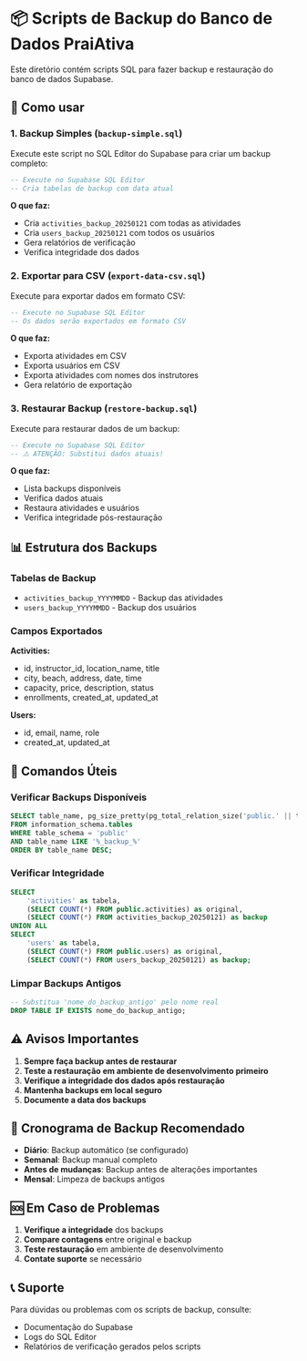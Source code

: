 # 📦 Scripts de Backup do Banco de Dados PraiAtiva

Este diretório contém scripts SQL para fazer backup e restauração do banco de dados Supabase.

## 🚀 Como usar

### 1. **Backup Simples** (`backup-simple.sql`)
Execute este script no SQL Editor do Supabase para criar um backup completo:

```sql
-- Execute no Supabase SQL Editor
-- Cria tabelas de backup com data atual
```

**O que faz:**
- Cria `activities_backup_20250121` com todas as atividades
- Cria `users_backup_20250121` com todos os usuários
- Gera relatórios de verificação
- Verifica integridade dos dados

### 2. **Exportar para CSV** (`export-data-csv.sql`)
Execute para exportar dados em formato CSV:

```sql
-- Execute no Supabase SQL Editor
-- Os dados serão exportados em formato CSV
```

**O que faz:**
- Exporta atividades em CSV
- Exporta usuários em CSV
- Exporta atividades com nomes dos instrutores
- Gera relatório de exportação

### 3. **Restaurar Backup** (`restore-backup.sql`)
Execute para restaurar dados de um backup:

```sql
-- Execute no Supabase SQL Editor
-- ⚠️ ATENÇÃO: Substitui dados atuais!
```

**O que faz:**
- Lista backups disponíveis
- Verifica dados atuais
- Restaura atividades e usuários
- Verifica integridade pós-restauração

## 📊 Estrutura dos Backups

### Tabelas de Backup
- `activities_backup_YYYYMMDD` - Backup das atividades
- `users_backup_YYYYMMDD` - Backup dos usuários

### Campos Exportados
**Activities:**
- id, instructor_id, location_name, title
- city, beach, address, date, time
- capacity, price, description, status
- enrollments, created_at, updated_at

**Users:**
- id, email, name, role
- created_at, updated_at

## 🔧 Comandos Úteis

### Verificar Backups Disponíveis
```sql
SELECT table_name, pg_size_pretty(pg_total_relation_size('public.' || table_name)) as tamanho
FROM information_schema.tables 
WHERE table_schema = 'public' 
AND table_name LIKE '%_backup_%'
ORDER BY table_name DESC;
```

### Verificar Integridade
```sql
SELECT 
    'activities' as tabela,
    (SELECT COUNT(*) FROM public.activities) as original,
    (SELECT COUNT(*) FROM activities_backup_20250121) as backup
UNION ALL
SELECT 
    'users' as tabela,
    (SELECT COUNT(*) FROM public.users) as original,
    (SELECT COUNT(*) FROM users_backup_20250121) as backup;
```

### Limpar Backups Antigos
```sql
-- Substitua 'nome_do_backup_antigo' pelo nome real
DROP TABLE IF EXISTS nome_do_backup_antigo;
```

## ⚠️ Avisos Importantes

1. **Sempre faça backup antes de restaurar**
2. **Teste a restauração em ambiente de desenvolvimento primeiro**
3. **Verifique a integridade dos dados após restauração**
4. **Mantenha backups em local seguro**
5. **Documente a data dos backups**

## 📅 Cronograma de Backup Recomendado

- **Diário**: Backup automático (se configurado)
- **Semanal**: Backup manual completo
- **Antes de mudanças**: Backup antes de alterações importantes
- **Mensal**: Limpeza de backups antigos

## 🆘 Em Caso de Problemas

1. **Verifique a integridade** dos backups
2. **Compare contagens** entre original e backup
3. **Teste restauração** em ambiente de desenvolvimento
4. **Contate suporte** se necessário

## 📞 Suporte

Para dúvidas ou problemas com os scripts de backup, consulte:
- Documentação do Supabase
- Logs do SQL Editor
- Relatórios de verificação gerados pelos scripts


